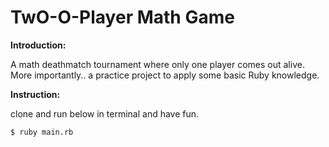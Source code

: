 # TwO-O-Player Math Game 

<b>Introduction:</b>

A math deathmatch tournament where only one player comes out alive.<br />
More importantly.. a practice project to apply some basic Ruby knowledge.

<b>Instruction:</b>

clone and run below in terminal and have fun.

```
$ ruby main.rb
```
